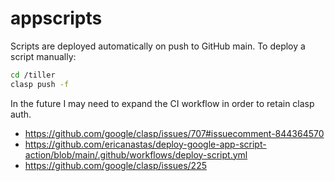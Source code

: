 # appscripts

Scripts are deployed automatically on push to GitHub main. To deploy a script manually:

```bash
cd /tiller
clasp push -f
```

In the future I may need to expand the CI workflow in order to retain clasp auth.

- https://github.com/google/clasp/issues/707#issuecomment-844364570
- https://github.com/ericanastas/deploy-google-app-script-action/blob/main/.github/workflows/deploy-script.yml
- https://github.com/google/clasp/issues/225